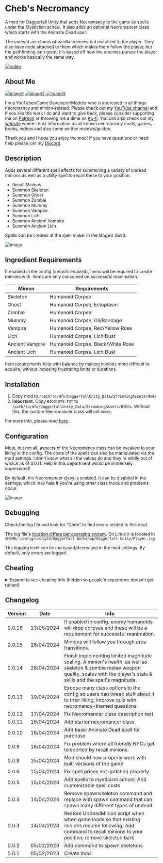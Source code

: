 # Cheb's Necromancy

A mod for Daggerfall Unity that adds Necromancy to the game as spells under the Mysticism school. It also adds an optional Necromancer class which starts with the Animate Dead spell.

The undead are clones of vanilla enemies but are allied to the player. They also have code attached to them which makes them follow the player, but the pathfinding isn't great. It's based off how the enemies pursue the player and works basically the same way.

[![video](https://img.youtube.com/vi/pf2PREe3q1E/0.jpg)](https://www.youtube.com/watch?v=pf2PREe3q1E)

##  About Me

[![image1](https://imgur.com/Fahi6sP.png)](https://necrobase.chebgonaz.com)
[![image2](https://imgur.com/X18OyQs.png)](https://www.patreon.com/chebgonaz?fan_landing=true)
[![image3](https://imgur.com/4e64jQ8.png)](https://ko-fi.com/chebgonaz)

I'm a YouTuber/Game Developer/Modder who is interested in all things necromancy and minion-related. Please check out my [YouTube channel](https://www.youtube.com/channel/UCPlZ1XnekiJxKymXbXyvkCg) and if you like the work I do and want to give back, please consider supporting me on [Patreon](https://www.patreon.com/chebgonaz?fan_landing=true) or throwing me a dime on [Ko-fi](https://ko-fi.com/chebgonaz). You can also check out my [website](https://necrobase.chebgonaz.com) where I host information on all known necromancy mods, games, books, videos and also some written reviews/guides.

Thank you and I hope you enjoy the mod! If you have questions or need help please join my [Discord](https://discord.com/invite/EB96ASQ).

## Description

Adds several different spell effects for summoning a variety of undead minions as well as a utility spell to recall these to your position:

- Recall Minions
- Summon Skeleton
- Summon Ghost
- Summon Zombie
- Summon Mummy
- Summon Vampire
- Summon Lich
- Summon Ancient Vampire
- Summon Ancient Lich

Spells can be created at the spell maker in the Mage's Guild.

![image](https://github.com/jpw1991/daggerfall-chebs-necromancy/assets/13718599/d6377ecd-f057-4e6d-8dca-a7f74160ba02)

## Ingredient Requirements

If enabled in the config (default: enabled), items will be required to create minions with. Items are only consumed on successful reanimation.

Minion | Requirements
--- | ---
Skeleton | Humanoid Corpse
Ghost | Humanoid Corpse, Ectoplasm
Zombie | Humanoid Corpse
Mummy | Humanoid Corpse, Oil/Bandage
Vampire | Humanoid Corpse, Red/Yellow Rose
Lich | Humanoid Corpse, Lich Dust
Ancient Vampire | Humanoid Corpse, Black/White Rose
Ancient Lich | Humanoid Corpse, Lich Dust

Item requirements help with balance by making minions more difficult to acquire, without imposing frustrating limits or durations.

## Installation

1. Copy mod to `/path/to/dfu/DaggerfallUnity_Data/StreamingAssets/Mods`
2. **Important:** Copy `BIOG18T0.TXT` to `/path/to/dfu/DaggerfallUnity_Data/StreamingAssets/BIOGs`. Without this, the custom Necromancer class will not work.

For more info, please read [here](https://www.dfworkshop.net/projects/daggerfall-unity/modding/#installation).

## Configuration

Most, but not all, aspects of the Necromancy class can be tweaked to your liking in the config. The costs of the spells can also be manipulated via the mod settings. I don't know what all the values do and they're wildly out of whack as of 0.0.11. Help in this department would be immensely appreciated!

By default, the Necromancer class is enabled. It can be disabled in the settings, which may help if you're using other class mods and problems occur.

![image](https://github.com/jpw1991/daggerfall-chebs-necromancy/assets/13718599/1822a5ee-8ed0-40b4-bb42-392a7c36bad1)

## Debugging

Check the log file and look for "Cheb" to find errors related to this mod.

The log file's [location differs per operating system](https://docs.unity3d.com/Manual/LogFiles.html). On Linux it is located in `$HOME/.config/unity3d/Daggerfall Workshop/Daggerfall Unity/Player.log`

The logging level can be increased/decreased in the mod settings. By default, only errors are logged.

## Cheating

<details>
<summary>Expand to see cheating info (hidden so people's experience doesn't get ruined)</summary>

The spell effects have a backend which can be triggered by console commands:

- Press `~` to open the console
- Type `help spawn` to read the options, then spawn a minion in
  - `spawn skeleton` will spawn a skeletal warrior
  - `spawn vampire` will spawn a vampire, etc.
- Type `recallminions` to bring the undead to your position if they get stuck or lost
- Type `sci` to spawn in a corpse item. This stands for `spawn corpse item` and follows the style of other daggerfall commands like `tgm`.

</details>

## Changelog

Version | Date       | Info
--- |------------| ---
0.0.16 | 13/05/2024 | If enabled in config, enemy humanoids will drop corpses and these will be a requirement for successful reanimation.
0.0.15 | 28/04/2024 | Minions will follow you through area transitions.
0.0.14 | 28/04/2024 | Finish implementing limited magnitude scaling. A minion's health, as well as skeleton & zombie melee weapon quality, scales with the player's stats & skills and the spell's magnitude.
0.0.13 | 19/04/2024 | Expose many class options to the config so users can tweak stuff about it to their liking; improve quiz with necromancy-themed questions
0.0.12 | 17/04/2024 | Fix Necromancer class description text
0.0.11 | 16/04/2024 | Add starter necromancer class
0.0.10 | 16/04/2024 | Add basic Animate Dead spell for purchase
0.0.9 | 16/04/2024 | Fix problem where all friendly NPCs get teleported by recall minions.
0.0.8 | 15/04/2024 | Mod should now properly work with built versions of the game
0.0.6 | 15/04/2024 | Fix spell prices not updating properly
0.0.5 | 15/04/2024 | Add spells to mysticism school; Add customizable spell costs
0.0.4 | 14/04/2024 | Remove spawnskeleton command and replace with spawn command that can spawn many different types of undead.
0.0.3 | 14/04/2024 | Restore UndeadMinion script when when game loads so that existing minions resume following; Add command to recall minions to your position; remove skeleton bark
0.0.2 | 05/02/2023 | Add command to spawn skeletons
0.0.1 | 05/02/2023 | Create mod
